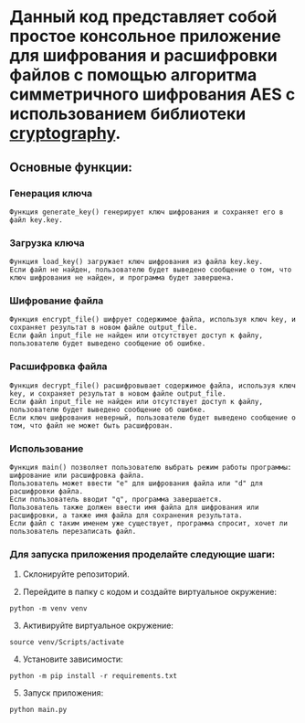 # Данный код представляет собой простое консольное приложение для шифрования и расшифровки файлов с помощью алгоритма симметричного шифрования AES с использованием библиотеки [cryptography](https://pypi.org/project/cryptography/).

## Основные функции:

### Генерация ключа

~~~
Функция generate_key() генерирует ключ шифрования и сохраняет его в файл key.key.
~~~

### Загрузка ключа

~~~
Функция load_key() загружает ключ шифрования из файла key.key. 
Если файл не найден, пользователю будет выведено сообщение о том, что ключ шифрования не найден, и программа будет завершена.
~~~

### Шифрование файла

~~~
Функция encrypt_file() шифрует содержимое файла, используя ключ key, и сохраняет результат в новом файле output_file. 
Если файл input_file не найден или отсутствует доступ к файлу, пользователю будет выведено сообщение об ошибке.
~~~

### Расшифровка файла
~~~
Функция decrypt_file() расшифровывает содержимое файла, используя ключ key, и сохраняет результат в новом файле output_file. 
Если файл input_file не найден или отсутствует доступ к файлу, пользователю будет выведено сообщение об ошибке. 
Если ключ шифрования неверный, пользователю будет выведено сообщение о том, что файл не может быть расшифрован.
~~~

### Использование
~~~
Функция main() позволяет пользователю выбрать режим работы программы: шифрование или расшифровка файла. 
Пользователь может ввести "e" для шифрования файла или "d" для расшифровки файла. 
Если пользователь вводит "q", программа завершается. 
Пользователь также должен ввести имя файла для шифрования или расшифровки, а также имя файла для сохранения результата. 
Если файл с таким именем уже существует, программа спросит, хочет ли пользователь перезаписать файл.
~~~

### Для запуска приложения проделайте следующие шаги:

1) Склонируйте репозиторий.

2) Перейдите в папку с кодом и создайте виртуальное окружение:
~~~
python -m venv venv
~~~

3) Активируйте виртуальное окружение:
~~~
source venv/Scripts/activate
~~~

4) Установите зависимости:
~~~
python -m pip install -r requirements.txt
~~~

5) Запуск приложения:
~~~
python main.py
~~~
